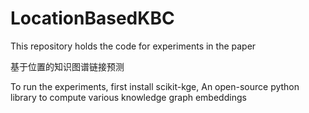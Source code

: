 # LocationBasedKBC

This repository holds the code for experiments in the paper

基于位置的知识图谱链接预测 

To run the experiments, first install scikit-kge, An open-source python library to compute various knowledge graph embeddings 


